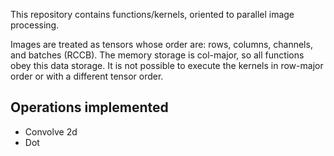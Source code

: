 This repository contains functions/kernels, oriented to parallel image processing.

Images are treated as tensors whose order are: rows, columns, channels, and batches (RCCB). The memory storage is col-major, so all functions obey this data storage. It is not possible to execute the kernels in row-major order or with a different tensor order.

## Operations implemented

- Convolve 2d
- Dot
